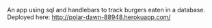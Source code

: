 An app using sql and handlebars to track burgers eaten in a database. Deployed here: http://polar-dawn-88948.herokuapp.com/
